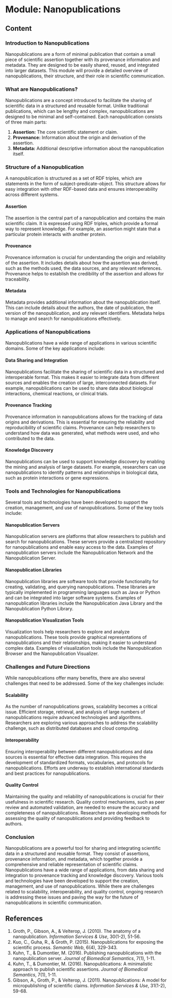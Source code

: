 # Module: Nanopublications

## Content

### Introduction to Nanopublications

Nanopublications are a form of minimal publication that contain a small piece of scientific assertion together with its provenance information and metadata. They are designed to be easily shared, reused, and integrated into larger datasets. This module will provide a detailed overview of nanopublications, their structure, and their role in scientific communication.

### What are Nanopublications?

Nanopublications are a concept introduced to facilitate the sharing of scientific data in a structured and reusable format. Unlike traditional publications, which can be lengthy and complex, nanopublications are designed to be minimal and self-contained. Each nanopublication consists of three main parts:

1. **Assertion:** The core scientific statement or claim.
2. **Provenance:** Information about the origin and derivation of the assertion.
3. **Metadata:** Additional descriptive information about the nanopublication itself.

### Structure of a Nanopublication

A nanopublication is structured as a set of RDF triples, which are statements in the form of subject-predicate-object. This structure allows for easy integration with other RDF-based data and ensures interoperability across different systems.

#### Assertion

The assertion is the central part of a nanopublication and contains the main scientific claim. It is expressed using RDF triples, which provide a formal way to represent knowledge. For example, an assertion might state that a particular protein interacts with another protein.

#### Provenance

Provenance information is crucial for understanding the origin and reliability of the assertion. It includes details about how the assertion was derived, such as the methods used, the data sources, and any relevant references. Provenance helps to establish the credibility of the assertion and allows for traceability.

#### Metadata

Metadata provides additional information about the nanopublication itself. This can include details about the authors, the date of publication, the version of the nanopublication, and any relevant identifiers. Metadata helps to manage and search for nanopublications effectively.

### Applications of Nanopublications

Nanopublications have a wide range of applications in various scientific domains. Some of the key applications include:

#### Data Sharing and Integration

Nanopublications facilitate the sharing of scientific data in a structured and interoperable format. This makes it easier to integrate data from different sources and enables the creation of large, interconnected datasets. For example, nanopublications can be used to share data about biological interactions, chemical reactions, or clinical trials.

#### Provenance Tracking

Provenance information in nanopublications allows for the tracking of data origins and derivations. This is essential for ensuring the reliability and reproducibility of scientific claims. Provenance can help researchers to understand how data was generated, what methods were used, and who contributed to the data.

#### Knowledge Discovery

Nanopublications can be used to support knowledge discovery by enabling the mining and analysis of large datasets. For example, researchers can use nanopublications to identify patterns and relationships in biological data, such as protein interactions or gene expressions.

### Tools and Technologies for Nanopublications

Several tools and technologies have been developed to support the creation, management, and use of nanopublications. Some of the key tools include:

#### Nanopublication Servers

Nanopublication servers are platforms that allow researchers to publish and search for nanopublications. These servers provide a centralized repository for nanopublications and enable easy access to the data. Examples of nanopublication servers include the Nanopublication Network and the Nanopublication Server.

#### Nanopublication Libraries

Nanopublication libraries are software tools that provide functionality for creating, validating, and querying nanopublications. These libraries are typically implemented in programming languages such as Java or Python and can be integrated into larger software systems. Examples of nanopublication libraries include the Nanopublication Java Library and the Nanopublication Python Library.

#### Nanopublication Visualization Tools

Visualization tools help researchers to explore and analyze nanopublications. These tools provide graphical representations of nanopublications and their relationships, making it easier to understand complex data. Examples of visualization tools include the Nanopublication Browser and the Nanopublication Visualizer.

### Challenges and Future Directions

While nanopublications offer many benefits, there are also several challenges that need to be addressed. Some of the key challenges include:

#### Scalability

As the number of nanopublications grows, scalability becomes a critical issue. Efficient storage, retrieval, and analysis of large numbers of nanopublications require advanced technologies and algorithms. Researchers are exploring various approaches to address the scalability challenge, such as distributed databases and cloud computing.

#### Interoperability

Ensuring interoperability between different nanopublications and data sources is essential for effective data integration. This requires the development of standardized formats, vocabularies, and protocols for nanopublications. Efforts are underway to establish international standards and best practices for nanopublications.

#### Quality Control

Maintaining the quality and reliability of nanopublications is crucial for their usefulness in scientific research. Quality control mechanisms, such as peer review and automated validation, are needed to ensure the accuracy and completeness of nanopublications. Researchers are developing methods for assessing the quality of nanopublications and providing feedback to authors.

### Conclusion

Nanopublications are a powerful tool for sharing and integrating scientific data in a structured and reusable format. They consist of assertions, provenance information, and metadata, which together provide a comprehensive and reliable representation of scientific claims. Nanopublications have a wide range of applications, from data sharing and integration to provenance tracking and knowledge discovery. Various tools and technologies have been developed to support the creation, management, and use of nanopublications. While there are challenges related to scalability, interoperability, and quality control, ongoing research is addressing these issues and paving the way for the future of nanopublications in scientific communication.

## References

1. Groth, P., Gibson, A., & Velterop, J. (2010). The anatomy of a nanopublication. _Information Services & Use_, 30(1-2), 51-56.
2. Kuo, C., Guha, R., & Groth, P. (2015). Nanopublications for exposing the scientific process. _Semantic Web_, 6(4), 329-343.
3. Kuhn, T., & Dumontier, M. (2016). Publishing nanopublications with the nanopublication server. _Journal of Biomedical Semantics_, 7(1), 1-11.
4. Kuhn, T., & Dumontier, M. (2016). Nanopublications: A minimalistic approach to publish scientific assertions. _Journal of Biomedical Semantics_, 7(1), 1-11.
5. Gibson, A., Groth, P., & Velterop, J. (2011). Nanopublications: A model for micropublishing of scientific claims. _Information Services & Use_, 31(1-2), 59-68.
